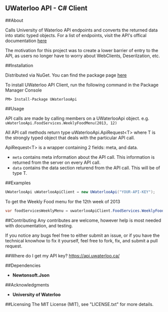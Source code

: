 UWaterloo API - C# Client
-----

##About

Calls University of Waterloo API endpoints and converts the returned data into static typed objects. For a list of endpoints, visit the API's offical documentation [here](https://github.com/uWaterloo/api-documentation)

The motivation for this project was to create a lower barrier of entry to the API, as users no longer have to worry about WebClients, Deserilzation, etc.

##Installation

Distributed via NuGet. You can find the package page [here](https://www.nuget.org/packages/UWaterlooApi/)

To install UWaterloo API Client, run the following command in the Package Manager Console

```
PM> Install-Package UWaterlooApi
```

##Usage

API calls are made by calling members on a UWaterlooApi object.
e.g. `uWaterlooApi.FoodServices.WeeklyFoodMenu(2013, 12)`

All API call methods return type uWaterlooApi.ApiRequest&lt;T&gt; where T is the strongly typed object that deals with the particular API call.

ApiRequest&lt;T&gt; is a wrapper containing 2 fields: meta, and data.
- `meta` contains meta information about the API call. This information is returned from the server on every API call.
- `data` contains the data section returend from the API call. This will be of type T. 


##Examples

```C#
UWaterlooApi uWaterlooApiClient = new UWaterlooApi("YOUR-API-KEY");
```

To get the Weekly Food menu for the 12th week of 2013

```C#
var foodServicesWeeklyMenu = uwaterlooApiClient.FoodServices.WeeklyFoodMenu(2013, 12);
```

##Contributing
Any contributes are welcome, however help is most needed with documentation, and testing.

If you notice any bugs feel free to either submit an issue, or if you have the technical knowhow to fix it yourself, feel free to fork, fix, and submit a pull request.

##Where do I get my API key?
https://api.uwaterloo.ca/

##Dependencies
* **Newtonsoft.Json**

##Acknowledgments
* **University of Waterloo**

##Licensing
The MIT License (MIT), see "LICENSE.txt" for more details.
